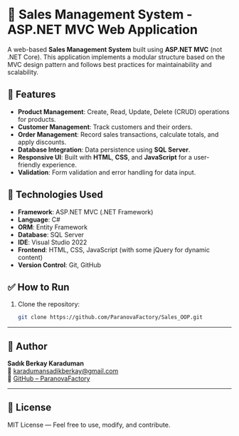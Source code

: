 # 🛒 Sales Management System - ASP.NET MVC Web Application

A web-based **Sales Management System** built using **ASP.NET MVC** (not .NET Core). This application implements a modular structure based on the MVC design pattern and follows best practices for maintainability and scalability.

## 📌 Features

- **Product Management**: Create, Read, Update, Delete (CRUD) operations for products.
- **Customer Management**: Track customers and their orders.
- **Order Management**: Record sales transactions, calculate totals, and apply discounts.
- **Database Integration**: Data persistence using **SQL Server**.
- **Responsive UI**: Built with **HTML**, **CSS**, and **JavaScript** for a user-friendly experience.
- **Validation**: Form validation and error handling for data input.

## 🧰 Technologies Used

- **Framework**: ASP.NET MVC (.NET Framework)
- **Language**: C#
- **ORM**: Entity Framework
- **Database**: SQL Server
- **IDE**: Visual Studio 2022
- **Frontend**: HTML, CSS, JavaScript (with some jQuery for dynamic content)
- **Version Control**: Git, GitHub

## ✅ How to Run

1. Clone the repository:
   ```bash
   git clone https://github.com/ParanovaFactory/Sales_OOP.git

---

## 👤 Author

**Sadık Berkay Karaduman**  
📧 [karadumansadikberkay@gmail.com](mailto:karadumansadikberkay@gmail.com)  
🔗 [GitHub – ParanovaFactory](https://github.com/ParanovaFactory)

---

## 📄 License
MIT License — Feel free to use, modify, and contribute.
